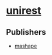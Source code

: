 # [unirest](https://pypi.org/project/unirest)



## Publishers
- [mashape](https://pypi.org/user/mashape)

